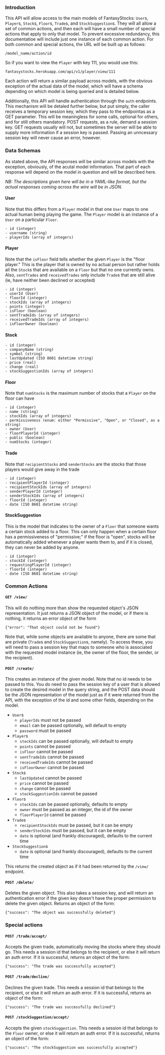 ### Introduction 

This API will allow access to the main models of FantasyStocks: `User`s, `Player`s, `Stock`s, `Floor`s, `Trade`s, and `StockSuggestion`s. They will all allow a set of common actions, and then each will have a small number of special actions that apply to only that model. To prevent excessive redundancy, this documentatioe will include just one instance of each common action. For both common and special actions, the URL will be built up as follows:
```
/model_name/action/id
```

So if you want to view the `Player` with key 111, you would use this:

```
fantasystocks.herokuapp.com/api/v1/player/view/111
```

Each action will return a similar payload across models, with the obvious exception of the actual data of the model, which will have a schema depending on which model is being queried and is detailed below.

Additionally, this API will handle authentication through the `auth` endpoints. This mechanism will be detaled further below, but put simply, the caller receives a temporary session key, which they pass to the endpointas as a GET parameter. This will be meaningless for some calls, optional for others, and for still others mandatory. POST requests, as a rule, demand a session key. GET requests usually will not, but sometimes the server will be able to supply more information if a session key is passed. Passing an unncessary session key will never cause an error, however.

### Data Schemas

As stated above, the API responses will be similar across models with the exception, obviously, of the acutal model information. That part of each response will depend on the model in question and will be described here. 

*NB: The descriptions given here will be in a YAML-like format, but the actual responses coming across the wire will be in JSON.*

#### User

Note that this differs from a `Player` model in that one `User` maps to one actual human being playing the game. The `Player` model is an instance of a `User` on a particular `Floor`.

```
- id (integer)
- username (string)
- playerIds (array of integers)
```

#### Player

Note that the `isFloor` field tells whether the given `Player` is the "floor player." This is the player that is owned by no actual person but rather holds all the `Stock`s that are available on a `Floor` but that no one currently owns.
Also, `sentTrades` and `receivedTrades` only include `Trade`s that are still alive (ie, have neither been declined or accepted)

```
- id (integer)
- userId (User)
- floorId (integer)
- stockIds (array of integers)
- points (integer)
- isFloor (boolean)
- sentTradeIds (array of integers)
- receivedTradeIds (array of integers)
- isFloorOwner (boolean)
```

#### Stock

```
- id (integer)
- companyName (string)
- symbol (string)
- lastUpdated (ISO 8601 datetime string)
- price (real)
- change (real)
- stockSuggestionIds (array of integers)
```

#### Floor

Note that `numStocks` is the maximum number of stocks that a `Player` on the floor can have

```
- id (integer)
- name (string)
- stockIds (array of integers)
- permissiveness (enum: either "Permissive", "Open", or "Closed", as a string)
- owner (User)
- floorPlayerId (integer)
- public (boolean)
- numStocks (integer)
```

#### Trade 
Note that `recipientStocks` and `senderStocks` are the stocks that those players would give away in the trade

```
- id (integer)
- recipientPlayerId (integer)
- recipientStockIds (array of integers)
- senderPlayerId (integer)
- senderStockIds (array of integers)
- floorId (integer)
- date (ISO 8601 datetime string)
```

#### StockSuggestion
This is the model that indicates to the owner of a `Floor` that someone wants a certain stock added to a floor. This can only happen when a certain floor has a permissiveness of "permissive;" if the floor is "open", stocks will be automatically added whenever a player wants them to, and if it is closed, they can never be added by anyone.

```
- id (integer)
- stockId (integer)
- requestingPlayerId (integer)
- floorId (integer)
- date (ISO 8601 datetime string)
```

### Common Actions

#### `GET /view/`

This will do nothing more than show the requested object's JSON representation. It just returns a JSON object of the model, or if there is nothing, it returns an error object of the form 

```
{"error": "That object could not be found"}
```

Note that, while some objects are available to anyone, there are some that are private (`Trade`s and `StockSuggestion`s, namely). To access these, you will need to pass a session key that maps to someone who is associated with the requested model instance (ie, the owner of the floor, the sender, or the recipient).

#### `POST /create/`

This creates an instance of the given model. Note that no id needs to be passed to this. You do need to pass the session key of a user that is allowed to create the desired model in the query string, and the POST data should be the JSON representation of the model just as if it were returned from the API, with the exception of the id and some other fields, depending on the model. 

 - `User`s
    - `playerIds` must not be passed
    - `email` can be passed optionally, will default to empty 
    - `password` must be passed
  - `Player`s
    - `stockIds` can be passed optionally, will default to empty
    - `points` cannot be passed
    - `isFloor` cannot be passed
    - `sentTradeIds` cannot be passed
    - `receivedTradeIds` cannot be passed
    - `isFloorOwner` cannot be passed
 - `Stock`s
    - `lastUpdated` cannot be passed
    - `price` cannot be passed
    - `change` cannot be passed
    - `stockSuggestionIds` cannot be passed
 - `Floor`s
    - `stockIds` can be passed optionally, defaults to empty
    - `owner` must be passed as an integer, the id of the owner
    - `floorPlayerId` cannot be passed
 - `Trade`s
    - `recipientStockIds` must be passed, but it can be empty
    - `senderStockIds` must be passed, but it can be empty
    - `date` is optional (and frankly discouraged), defaults to the current time
 - `StockSuggestion`s
    - `date` is optional (and frankly discouraged), defaults to the current time

This returns the created object as if it had been returned by the `/view/` endpoint.

#### `POST /delete/`

Deletes the given object. This also takes a session key, and will return an authentication error if the given key doesn't have the proper permission to delete the given object. Returns an object of the form: 

```
{"success": "The object was successfully deleted"}
```

### Special actions

#### `POST /trade/accept/`

Accepts the given trade, automatically moving the stocks where they should go. This needs a session id that belongs to the recipient, or else it will return an auth error. If it is successful, returns an object of the form:

```
{"success": "The trade was successfully accepted"}
```

#### `POST /trade/decline/`

Declines the given trade. This needs a session id that belongs to the recipient, or else it will return an auth error. If it is successful, returns an object of the form:

```
{"success": "The trade was successfully declined"}
```

#### `POST /stockSuggestion/accept/`

Accepts the given `stockSuggestion`. This needs a session id that belongs to the `Floor` owner, or else it will return an auth error. If it is successful, returns an object of the form:

```
{"success": "The stockSuggestion was successfully accepted"}
```
